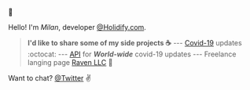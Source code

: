 :tada:

Hello! I'm *Milan*, developer [@Holidify.com](Holidify.com).

>**I'd like to share some of my side projects :coffee:**
>--- [Covid-19](https://milanchhatralia.github.io/Covid-live-front/) updates :octocat: 
>--- [API](http://covid-live.azurewebsites.net/city/anand) for ***World-wide*** covid-19 updates 
>--- Freelance langing page [Raven LLC](https://paybyraven.com) :penguin:

Want to chat?
[@Twitter](https://twitter.com/MilanChhatralia) :v:
